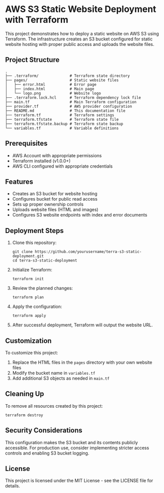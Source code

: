 # AWS S3 Static Website Deployment with Terraform

This project demonstrates how to deploy a static website on AWS S3 using Terraform. The infrastructure creates an S3 bucket configured for static website hosting with proper public access and uploads the website files.

## Project Structure

```
.
├── .terraform/              # Terraform state directory
├── pages/                   # Static website files
│   ├── error.html           # Error page
│   ├── index.html           # Main page
│   └── logo.png             # Website logo
├── .terraform.lock.hcl      # Terraform dependency lock file
├── main.tf                  # Main Terraform configuration
├── provider.tf              # AWS provider configuration
├── README.md                # This documentation file
├── terraform.tf             # Terraform settings
├── terraform.tfstate        # Terraform state file
├── terraform.tfstate.backup # Terraform state backup
└── variables.tf             # Variable definitions
```

## Prerequisites

- AWS Account with appropriate permissions
- Terraform installed (v1.0.0+)
- AWS CLI configured with appropriate credentials

## Features

- Creates an S3 bucket for website hosting
- Configures bucket for public read access
- Sets up proper ownership controls
- Uploads website files (HTML and images)
- Configures S3 website endpoints with index and error documents

## Deployment Steps

1. Clone this repository:
   ```
   git clone https://github.com/yourusername/terra-s3-static-deployment.git
   cd terra-s3-static-deployment
   ```

2. Initialize Terraform:
   ```
   terraform init
   ```

3. Review the planned changes:
   ```
   terraform plan
   ```

4. Apply the configuration:
   ```
   terraform apply
   ```

5. After successful deployment, Terraform will output the website URL.

## Customization

To customize this project:

1. Replace the HTML files in the `pages` directory with your own website files
2. Modify the bucket name in `variables.tf`
3. Add additional S3 objects as needed in `main.tf`

## Cleaning Up

To remove all resources created by this project:

```
terraform destroy
```

## Security Considerations

This configuration makes the S3 bucket and its contents publicly accessible. For production use, consider implementing stricter access controls and enabling S3 bucket logging.

## License

This project is licensed under the MIT License - see the LICENSE file for details.